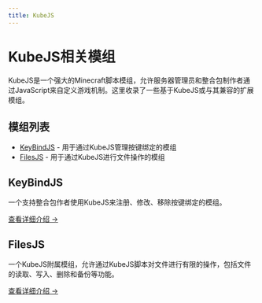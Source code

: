 ```yaml
---
title: KubeJS   
---
```


# KubeJS相关模组

KubeJS是一个强大的Minecraft脚本模组，允许服务器管理员和整合包制作者通过JavaScript来自定义游戏机制。这里收录了一些基于KubeJS或与其兼容的扩展模组。

## 模组列表

- [KeyBindJS](/modrec/kubejs/keybindjs) - 用于通过KubeJS管理按键绑定的模组
- [FilesJS](/modrec/kubejs/filesjs) - 用于通过KubeJS进行文件操作的模组

## KeyBindJS

一个支持整合包作者使用KubeJS来注册、修改、移除按键绑定的模组。

[查看详细介绍 →](/modrec/kubejs/keybindjs)

## FilesJS

一个KubeJS附属模组，允许通过KubeJS脚本对文件进行有限的操作，包括文件的读取、写入、删除和备份等功能。

[查看详细介绍 →](/modrec/kubejs/filesjs)